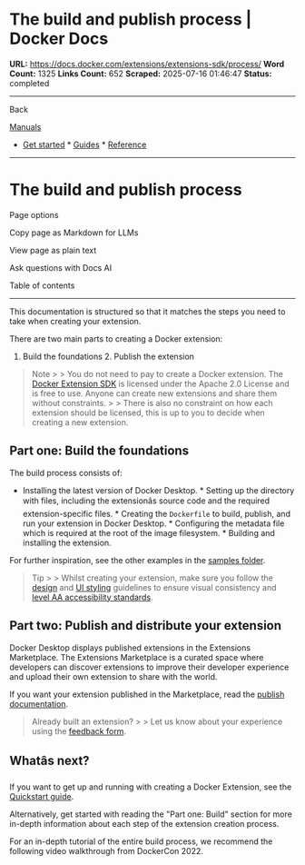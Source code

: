 # The build and publish process | Docker Docs

**URL:** https://docs.docker.com/extensions/extensions-sdk/process/
**Word Count:** 1325
**Links Count:** 652
**Scraped:** 2025-07-16 01:46:47
**Status:** completed

---

Back

[Manuals](https://docs.docker.com/manuals/)

  * [Get started](https://docs.docker.com/get-started/)   * [Guides](https://docs.docker.com/guides/)   * [Reference](https://docs.docker.com/reference/)

* * *

# The build and publish process

Page options

Copy page as Markdown for LLMs

View page as plain text

Ask questions with Docs AI

Table of contents

* * *

This documentation is structured so that it matches the steps you need to take when creating your extension.

There are two main parts to creating a Docker extension:

  1. Build the foundations   2. Publish the extension

> Note >  > You do not need to pay to create a Docker extension. The [Docker Extension SDK](https://www.npmjs.com/package/@docker/extension-api-client) is licensed under the Apache 2.0 License and is free to use. Anyone can create new extensions and share them without constraints. >  > There is also no constraint on how each extension should be licensed, this is up to you to decide when creating a new extension.

## Part one: Build the foundations

The build process consists of:

  * Installing the latest version of Docker Desktop.   * Setting up the directory with files, including the extensionâs source code and the required extension-specific files.   * Creating the `Dockerfile` to build, publish, and run your extension in Docker Desktop.   * Configuring the metadata file which is required at the root of the image filesystem.   * Building and installing the extension.

For further inspiration, see the other examples in the [samples folder](https://github.com/docker/extensions-sdk/tree/main/samples).

> Tip >  > Whilst creating your extension, make sure you follow the [design](https://docs.docker.com/extensions/extensions-sdk/design/design-guidelines/) and [UI styling](https://docs.docker.com/extensions/extensions-sdk/design/) guidelines to ensure visual consistency and [level AA accessibility standards](https://www.w3.org/WAI/WCAG2AA-Conformance).

## Part two: Publish and distribute your extension

Docker Desktop displays published extensions in the Extensions Marketplace. The Extensions Marketplace is a curated space where developers can discover extensions to improve their developer experience and upload their own extension to share with the world.

If you want your extension published in the Marketplace, read the [publish documentation](https://docs.docker.com/extensions/extensions-sdk/extensions/publish/).

> Already built an extension? >  > Let us know about your experience using the [feedback form](https://survey.alchemer.com/s3/7184948/Publishers-Feedback-Form).

## Whatâs next?

If you want to get up and running with creating a Docker Extension, see the [Quickstart guide](https://docs.docker.com/extensions/extensions-sdk/quickstart/).

Alternatively, get started with reading the "Part one: Build" section for more in-depth information about each step of the extension creation process.

For an in-depth tutorial of the entire build process, we recommend the following video walkthrough from DockerCon 2022.